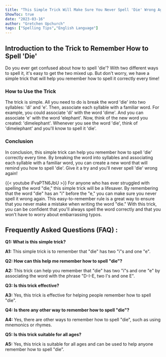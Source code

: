 ```yaml
---
title: "This Simple Trick Will Make Sure You Never Spell 'Die' Wrong Again!"
ShowToc: true 
date: "2023-03-16"
author: "Gretchen Upchurch" 
tags: ["Spelling Tips","English Language"]
---
```

## Introduction to the Trick to Remember How to Spell 'Die'

Do you ever get confused about how to spell 'die'? With two different ways to spell it, it's easy to get the two mixed up. But don't worry, we have a simple trick that will help you remember how to spell it correctly every time!

### How to Use the Trick

The trick is simple. All you need to do is break the word 'die' into two syllables: 'di' and 'e'. Then, associate each syllable with a familiar word. For example, you could associate 'di' with the word 'dime'. And you can associate 'e' with the word 'elephant'. Now, think of the new word you created: 'dimelephant'. Whenever you see the word 'die', think of 'dimelephant' and you'll know to spell it 'die'.

### Conclusion

In conclusion, this simple trick can help you remember how to spell 'die' correctly every time. By breaking the word into syllables and associating each syllable with a familiar word, you can create a new word that will remind you how to spell 'die'. Give it a try and you'll never spell 'die' wrong again!

{{< youtube iFvaPTN6JbU >}} 
For anyone who has ever struggled with spelling the word "die," this simple trick will be a lifesaver. By remembering that the word "die" has an "i" before the "e," you can make sure you never spell it wrong again. This easy-to-remember rule is a great way to ensure that you never make a mistake when writing the word "die." With this trick, you can be confident that you'll always spell the word correctly and that you won't have to worry about embarrassing typos.

## Frequently Asked Questions (FAQ) :
**Q1: What is this simple trick?**

**A1:** This simple trick is to remember that "die" has two "i"s and one "e".

**Q2: How can this help me remember how to spell "die"?**

**A2:** This trick can help you remember that "die" has two "i"s and one "e" by associating the word with the phrase "D-I-E, two I's and one E".

**Q3: Is this trick effective?**

**A3:** Yes, this trick is effective for helping people remember how to spell "die".

**Q4: Is there any other way to remember how to spell "die"?**

**A4:** Yes, there are other ways to remember how to spell "die", such as using mnemonics or rhymes.

**Q5: Is this trick suitable for all ages?**

**A5:** Yes, this trick is suitable for all ages and can be used to help anyone remember how to spell "die".





